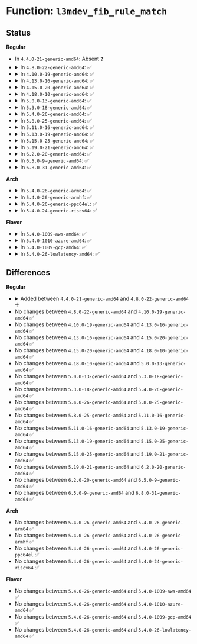 # Function: <code>l3mdev_fib_rule_match</code>

## Status
<b>Regular</b>
<ul>
<li>
In <code>4.4.0-21-generic-amd64</code>: Absent ❓
</li>
<li>
<details>
<summary>In <code>4.8.0-22-generic-amd64</code>: ✅</summary>

```c
int l3mdev_fib_rule_match(struct net * net, struct flowi * fl, struct fib_lookup_arg * arg)
```

```json
{
  "name": "l3mdev_fib_rule_match",
  "collision_type": "Unique Global",
  "inline_type": "No",
  "funcs": [
    {
      "addr": 18446744071587806416,
      "name": "l3mdev_fib_rule_match",
      "external": true,
      "loc": "net/l3mdev/l3mdev.c:196",
      "file": "net/l3mdev/l3mdev.c",
      "inline": "seen, unknown",
      "caller_inline": [],
      "caller_func": [
        "net/core/fib_rules.c:fib_rules_lookup"
      ]
    }
  ],
  "symbols": [
    {
      "addr": 18446744071587806416,
      "name": "l3mdev_fib_rule_match",
      "section": ".text",
      "bind": "STB_GLOBAL",
      "size": 145
    }
  ]
}
```
</details>
</li>
<li>
<details>
<summary>In <code>4.10.0-19-generic-amd64</code>: ✅</summary>

```c
int l3mdev_fib_rule_match(struct net * net, struct flowi * fl, struct fib_lookup_arg * arg)
```

```json
{
  "name": "l3mdev_fib_rule_match",
  "collision_type": "Unique Global",
  "inline_type": "No",
  "funcs": [
    {
      "addr": 18446744071588019840,
      "name": "l3mdev_fib_rule_match",
      "external": true,
      "loc": "net/l3mdev/l3mdev.c:140",
      "file": "net/l3mdev/l3mdev.c",
      "inline": "seen, unknown",
      "caller_inline": [],
      "caller_func": [
        "net/core/fib_rules.c:fib_rules_lookup"
      ]
    }
  ],
  "symbols": [
    {
      "addr": 18446744071588019840,
      "name": "l3mdev_fib_rule_match",
      "section": ".text",
      "bind": "STB_GLOBAL",
      "size": 145
    }
  ]
}
```
</details>
</li>
<li>
<details>
<summary>In <code>4.13.0-16-generic-amd64</code>: ✅</summary>

```c
int l3mdev_fib_rule_match(struct net * net, struct flowi * fl, struct fib_lookup_arg * arg)
```

```json
{
  "name": "l3mdev_fib_rule_match",
  "collision_type": "Unique Global",
  "inline_type": "No",
  "funcs": [
    {
      "addr": 18446744071588177904,
      "name": "l3mdev_fib_rule_match",
      "external": true,
      "loc": "net/l3mdev/l3mdev.c:140",
      "file": "net/l3mdev/l3mdev.c",
      "inline": "seen, unknown",
      "caller_inline": [],
      "caller_func": [
        "net/core/fib_rules.c:fib_rules_lookup"
      ]
    }
  ],
  "symbols": [
    {
      "addr": 18446744071588177904,
      "name": "l3mdev_fib_rule_match",
      "section": ".text",
      "bind": "STB_GLOBAL",
      "size": 145
    }
  ]
}
```
</details>
</li>
<li>
<details>
<summary>In <code>4.15.0-20-generic-amd64</code>: ✅</summary>

```c
int l3mdev_fib_rule_match(struct net * net, struct flowi * fl, struct fib_lookup_arg * arg)
```

```json
{
  "name": "l3mdev_fib_rule_match",
  "collision_type": "Unique Global",
  "inline_type": "No",
  "funcs": [
    {
      "addr": 18446744071588723872,
      "name": "l3mdev_fib_rule_match",
      "external": true,
      "loc": "net/l3mdev/l3mdev.c:140",
      "file": "net/l3mdev/l3mdev.c",
      "inline": "seen, unknown",
      "caller_inline": [],
      "caller_func": [
        "net/core/fib_rules.c:fib_rules_lookup"
      ]
    }
  ],
  "symbols": [
    {
      "addr": 18446744071588723872,
      "name": "l3mdev_fib_rule_match",
      "section": ".text",
      "bind": "STB_GLOBAL",
      "size": 151
    }
  ]
}
```
</details>
</li>
<li>
<details>
<summary>In <code>4.18.0-10-generic-amd64</code>: ✅</summary>

```c
int l3mdev_fib_rule_match(struct net * net, struct flowi * fl, struct fib_lookup_arg * arg)
```

```json
{
  "name": "l3mdev_fib_rule_match",
  "collision_type": "Unique Global",
  "inline_type": "No",
  "funcs": [
    {
      "addr": 18446744071589091120,
      "name": "l3mdev_fib_rule_match",
      "external": true,
      "loc": "net/l3mdev/l3mdev.c:140",
      "file": "net/l3mdev/l3mdev.c",
      "inline": "seen, unknown",
      "caller_inline": [],
      "caller_func": [
        "net/core/fib_rules.c:fib_rules_lookup"
      ]
    }
  ],
  "symbols": [
    {
      "addr": 18446744071589091120,
      "name": "l3mdev_fib_rule_match",
      "section": ".text",
      "bind": "STB_GLOBAL",
      "size": 151
    }
  ]
}
```
</details>
</li>
<li>
<details>
<summary>In <code>5.0.0-13-generic-amd64</code>: ✅</summary>

```c
int l3mdev_fib_rule_match(struct net * net, struct flowi * fl, struct fib_lookup_arg * arg)
```

```json
{
  "name": "l3mdev_fib_rule_match",
  "collision_type": "Unique Global",
  "inline_type": "No",
  "funcs": [
    {
      "addr": 18446744071589318112,
      "name": "l3mdev_fib_rule_match",
      "external": true,
      "loc": "net/l3mdev/l3mdev.c:158",
      "file": "net/l3mdev/l3mdev.c",
      "inline": "seen, unknown",
      "caller_inline": [],
      "caller_func": [
        "net/core/fib_rules.c:fib_rules_lookup"
      ]
    }
  ],
  "symbols": [
    {
      "addr": 18446744071589318112,
      "name": "l3mdev_fib_rule_match",
      "section": ".text",
      "bind": "STB_GLOBAL",
      "size": 151
    }
  ]
}
```
</details>
</li>
<li>
<details>
<summary>In <code>5.3.0-18-generic-amd64</code>: ✅</summary>

```c
int l3mdev_fib_rule_match(struct net * net, struct flowi * fl, struct fib_lookup_arg * arg)
```

```json
{
  "name": "l3mdev_fib_rule_match",
  "collision_type": "Unique Global",
  "inline_type": "No",
  "funcs": [
    {
      "addr": 18446744071589773392,
      "name": "l3mdev_fib_rule_match",
      "external": true,
      "loc": "net/l3mdev/l3mdev.c:153",
      "file": "net/l3mdev/l3mdev.c",
      "inline": "seen, unknown",
      "caller_inline": [],
      "caller_func": [
        "net/core/fib_rules.c:fib_rules_lookup"
      ]
    }
  ],
  "symbols": [
    {
      "addr": 18446744071589773392,
      "name": "l3mdev_fib_rule_match",
      "section": ".text",
      "bind": "STB_GLOBAL",
      "size": 149
    }
  ]
}
```
</details>
</li>
<li>
<details>
<summary>In <code>5.4.0-26-generic-amd64</code>: ✅</summary>

```c
int l3mdev_fib_rule_match(struct net * net, struct flowi * fl, struct fib_lookup_arg * arg)
```

```json
{
  "name": "l3mdev_fib_rule_match",
  "collision_type": "Unique Global",
  "inline_type": "No",
  "funcs": [
    {
      "addr": 18446744071589997072,
      "name": "l3mdev_fib_rule_match",
      "external": true,
      "loc": "net/l3mdev/l3mdev.c:153",
      "file": "net/l3mdev/l3mdev.c",
      "inline": "seen, unknown",
      "caller_inline": [],
      "caller_func": [
        "net/core/fib_rules.c:fib_rules_lookup"
      ]
    }
  ],
  "symbols": [
    {
      "addr": 18446744071589997072,
      "name": "l3mdev_fib_rule_match",
      "section": ".text",
      "bind": "STB_GLOBAL",
      "size": 149
    }
  ]
}
```
</details>
</li>
<li>
<details>
<summary>In <code>5.8.0-25-generic-amd64</code>: ✅</summary>

```c
int l3mdev_fib_rule_match(struct net * net, struct flowi * fl, struct fib_lookup_arg * arg)
```

```json
{
  "name": "l3mdev_fib_rule_match",
  "collision_type": "Unique Global",
  "inline_type": "No",
  "funcs": [
    {
      "addr": 18446744071591027760,
      "name": "l3mdev_fib_rule_match",
      "external": true,
      "loc": "net/l3mdev/l3mdev.c:153",
      "file": "net/l3mdev/l3mdev.c",
      "inline": "seen, unknown",
      "caller_inline": [],
      "caller_func": [
        "net/core/fib_rules.c:fib_rules_lookup"
      ]
    }
  ],
  "symbols": [
    {
      "addr": 18446744071591027760,
      "name": "l3mdev_fib_rule_match",
      "section": ".text",
      "bind": "STB_GLOBAL",
      "size": 149
    }
  ]
}
```
</details>
</li>
<li>
<details>
<summary>In <code>5.11.0-16-generic-amd64</code>: ✅</summary>

```c
int l3mdev_fib_rule_match(struct net * net, struct flowi * fl, struct fib_lookup_arg * arg)
```

```json
{
  "name": "l3mdev_fib_rule_match",
  "collision_type": "Unique Global",
  "inline_type": "No",
  "funcs": [
    {
      "addr": 18446744071591091760,
      "name": "l3mdev_fib_rule_match",
      "external": true,
      "loc": "net/l3mdev/l3mdev.c:247",
      "file": "net/l3mdev/l3mdev.c",
      "inline": "seen, unknown",
      "caller_inline": [],
      "caller_func": [
        "net/core/fib_rules.c:fib_rules_lookup"
      ]
    }
  ],
  "symbols": [
    {
      "addr": 18446744071591091760,
      "name": "l3mdev_fib_rule_match",
      "section": ".text",
      "bind": "STB_GLOBAL",
      "size": 153
    }
  ]
}
```
</details>
</li>
<li>
<details>
<summary>In <code>5.13.0-19-generic-amd64</code>: ✅</summary>

```c
int l3mdev_fib_rule_match(struct net * net, struct flowi * fl, struct fib_lookup_arg * arg)
```

```json
{
  "name": "l3mdev_fib_rule_match",
  "collision_type": "Unique Global",
  "inline_type": "No",
  "funcs": [
    {
      "addr": 18446744071591022480,
      "name": "l3mdev_fib_rule_match",
      "external": true,
      "loc": "net/l3mdev/l3mdev.c:247",
      "file": "net/l3mdev/l3mdev.c",
      "inline": "seen, unknown",
      "caller_inline": [],
      "caller_func": [
        "net/core/fib_rules.c:fib_rules_lookup"
      ]
    }
  ],
  "symbols": [
    {
      "addr": 18446744071591022480,
      "name": "l3mdev_fib_rule_match",
      "section": ".text",
      "bind": "STB_GLOBAL",
      "size": 153
    }
  ]
}
```
</details>
</li>
<li>
<details>
<summary>In <code>5.15.0-25-generic-amd64</code>: ✅</summary>

```c
int l3mdev_fib_rule_match(struct net * net, struct flowi * fl, struct fib_lookup_arg * arg)
```

```json
{
  "name": "l3mdev_fib_rule_match",
  "collision_type": "Unique Global",
  "inline_type": "No",
  "funcs": [
    {
      "addr": 18446744071591863472,
      "name": "l3mdev_fib_rule_match",
      "external": true,
      "loc": "net/l3mdev/l3mdev.c:247",
      "file": "net/l3mdev/l3mdev.c",
      "inline": "seen, unknown",
      "caller_inline": [],
      "caller_func": [
        "net/core/fib_rules.c:fib_rules_lookup"
      ]
    }
  ],
  "symbols": [
    {
      "addr": 18446744071591863472,
      "name": "l3mdev_fib_rule_match",
      "section": ".text",
      "bind": "STB_GLOBAL",
      "size": 153
    }
  ]
}
```
</details>
</li>
<li>
<details>
<summary>In <code>5.19.0-21-generic-amd64</code>: ✅</summary>

```c
int l3mdev_fib_rule_match(struct net * net, struct flowi * fl, struct fib_lookup_arg * arg)
```

```json
{
  "name": "l3mdev_fib_rule_match",
  "collision_type": "Unique Global",
  "inline_type": "No",
  "funcs": [
    {
      "addr": 18446744071593581392,
      "name": "l3mdev_fib_rule_match",
      "external": true,
      "loc": "net/l3mdev/l3mdev.c:247",
      "file": "net/l3mdev/l3mdev.c",
      "inline": "seen, unknown",
      "caller_inline": [],
      "caller_func": [
        "net/core/fib_rules.c:fib_rules_lookup"
      ]
    }
  ],
  "symbols": [
    {
      "addr": 18446744071593581392,
      "name": "l3mdev_fib_rule_match",
      "section": ".text",
      "bind": "STB_GLOBAL",
      "size": 149
    }
  ]
}
```
</details>
</li>
<li>
<details>
<summary>In <code>6.2.0-20-generic-amd64</code>: ✅</summary>

```c
int l3mdev_fib_rule_match(struct net * net, struct flowi * fl, struct fib_lookup_arg * arg)
```

```json
{
  "name": "l3mdev_fib_rule_match",
  "collision_type": "Unique Global",
  "inline_type": "No",
  "funcs": [
    {
      "addr": 18446744071595507344,
      "name": "l3mdev_fib_rule_match",
      "external": true,
      "loc": "net/l3mdev/l3mdev.c:247",
      "file": "net/l3mdev/l3mdev.c",
      "inline": "seen, unknown",
      "caller_inline": [],
      "caller_func": [
        "net/core/fib_rules.c:fib_rules_lookup"
      ]
    }
  ],
  "symbols": [
    {
      "addr": 18446744071595507344,
      "name": "l3mdev_fib_rule_match",
      "section": ".text",
      "bind": "STB_GLOBAL",
      "size": 149
    }
  ]
}
```
</details>
</li>
<li>
<details>
<summary>In <code>6.5.0-9-generic-amd64</code>: ✅</summary>

```c
int l3mdev_fib_rule_match(struct net * net, struct flowi * fl, struct fib_lookup_arg * arg)
```

```json
{
  "name": "l3mdev_fib_rule_match",
  "collision_type": "Unique Global",
  "inline_type": "No",
  "funcs": [
    {
      "addr": 18446744071596016048,
      "name": "l3mdev_fib_rule_match",
      "external": true,
      "loc": "net/l3mdev/l3mdev.c:247",
      "file": "net/l3mdev/l3mdev.c",
      "inline": "seen, unknown",
      "caller_inline": [],
      "caller_func": [
        "net/core/fib_rules.c:fib_rules_lookup"
      ]
    }
  ],
  "symbols": [
    {
      "addr": 18446744071596016048,
      "name": "l3mdev_fib_rule_match",
      "section": ".text",
      "bind": "STB_GLOBAL",
      "size": 149
    }
  ]
}
```
</details>
</li>
<li>
<details>
<summary>In <code>6.8.0-31-generic-amd64</code>: ✅</summary>

```c
int l3mdev_fib_rule_match(struct net * net, struct flowi * fl, struct fib_lookup_arg * arg)
```

```json
{
  "name": "l3mdev_fib_rule_match",
  "collision_type": "Unique Global",
  "inline_type": "No",
  "funcs": [
    {
      "addr": 18446744071596880080,
      "name": "l3mdev_fib_rule_match",
      "external": true,
      "loc": "net/l3mdev/l3mdev.c:247",
      "file": "net/l3mdev/l3mdev.c",
      "inline": "seen, unknown",
      "caller_inline": [],
      "caller_func": [
        "net/core/fib_rules.c:fib_rules_lookup"
      ]
    }
  ],
  "symbols": [
    {
      "addr": 18446744071596880080,
      "name": "l3mdev_fib_rule_match",
      "section": ".text",
      "bind": "STB_GLOBAL",
      "size": 149
    }
  ]
}
```
</details>
</li>
</ul>
<b>Arch</b>
<ul>
<li>
<details>
<summary>In <code>5.4.0-26-generic-arm64</code>: ✅</summary>

```c
int l3mdev_fib_rule_match(struct net * net, struct flowi * fl, struct fib_lookup_arg * arg)
```

```json
{
  "name": "l3mdev_fib_rule_match",
  "collision_type": "Unique Global",
  "inline_type": "No",
  "funcs": [
    {
      "addr": 18446603336503739600,
      "name": "l3mdev_fib_rule_match",
      "external": true,
      "loc": "net/l3mdev/l3mdev.c:153",
      "file": "net/l3mdev/l3mdev.c",
      "inline": "seen, unknown",
      "caller_inline": [],
      "caller_func": [
        "net/core/fib_rules.c:fib_rules_lookup"
      ]
    }
  ],
  "symbols": [
    {
      "addr": 18446603336503739600,
      "name": "l3mdev_fib_rule_match",
      "section": ".text",
      "bind": "STB_GLOBAL",
      "size": 164
    }
  ]
}
```
</details>
</li>
<li>
<details>
<summary>In <code>5.4.0-26-generic-armhf</code>: ✅</summary>

```c
int l3mdev_fib_rule_match(struct net * net, struct flowi * fl, struct fib_lookup_arg * arg)
```

```json
{
  "name": "l3mdev_fib_rule_match",
  "collision_type": "Unique Global",
  "inline_type": "No",
  "funcs": [
    {
      "addr": 3236368500,
      "name": "l3mdev_fib_rule_match",
      "external": true,
      "loc": "net/l3mdev/l3mdev.c:153",
      "file": "net/l3mdev/l3mdev.c",
      "inline": "seen, unknown",
      "caller_inline": [],
      "caller_func": [
        "net/core/fib_rules.c:fib_rules_lookup"
      ]
    }
  ],
  "symbols": [
    {
      "addr": 3236368500,
      "name": "l3mdev_fib_rule_match",
      "section": ".text",
      "bind": "STB_GLOBAL",
      "size": 156
    }
  ]
}
```
</details>
</li>
<li>
<details>
<summary>In <code>5.4.0-26-generic-ppc64el</code>: ✅</summary>

```c
int l3mdev_fib_rule_match(struct net * net, struct flowi * fl, struct fib_lookup_arg * arg)
```

```json
{
  "name": "l3mdev_fib_rule_match",
  "collision_type": "Unique Global",
  "inline_type": "No",
  "funcs": [
    {
      "addr": 13835058055297579904,
      "name": "l3mdev_fib_rule_match",
      "external": true,
      "loc": "net/l3mdev/l3mdev.c:153",
      "file": "net/l3mdev/l3mdev.c",
      "inline": "seen, unknown",
      "caller_inline": [],
      "caller_func": [
        "net/core/fib_rules.c:fib_rules_lookup"
      ]
    }
  ],
  "symbols": [
    {
      "addr": 13835058055297579904,
      "name": "l3mdev_fib_rule_match",
      "section": ".text",
      "bind": "STB_GLOBAL",
      "size": 248
    }
  ]
}
```
</details>
</li>
<li>
<details>
<summary>In <code>5.4.0-24-generic-riscv64</code>: ✅</summary>

```c
int l3mdev_fib_rule_match(struct net * net, struct flowi * fl, struct fib_lookup_arg * arg)
```

```json
{
  "name": "l3mdev_fib_rule_match",
  "collision_type": "Unique Global",
  "inline_type": "No",
  "funcs": [
    {
      "addr": 18446743936279659648,
      "name": "l3mdev_fib_rule_match",
      "external": true,
      "loc": "net/l3mdev/l3mdev.c:153",
      "file": "net/l3mdev/l3mdev.c",
      "inline": "seen, unknown",
      "caller_inline": [],
      "caller_func": [
        "net/core/fib_rules.c:fib_rules_lookup"
      ]
    }
  ],
  "symbols": [
    {
      "addr": 18446743936279659648,
      "name": "l3mdev_fib_rule_match",
      "section": ".text",
      "bind": "STB_GLOBAL",
      "size": 144
    }
  ]
}
```
</details>
</li>
</ul>
<b>Flavor</b>
<ul>
<li>
<details>
<summary>In <code>5.4.0-1009-aws-amd64</code>: ✅</summary>

```c
int l3mdev_fib_rule_match(struct net * net, struct flowi * fl, struct fib_lookup_arg * arg)
```

```json
{
  "name": "l3mdev_fib_rule_match",
  "collision_type": "Unique Global",
  "inline_type": "No",
  "funcs": [
    {
      "addr": 18446744071589600672,
      "name": "l3mdev_fib_rule_match",
      "external": true,
      "loc": "net/l3mdev/l3mdev.c:153",
      "file": "net/l3mdev/l3mdev.c",
      "inline": "seen, unknown",
      "caller_inline": [],
      "caller_func": [
        "net/core/fib_rules.c:fib_rules_lookup"
      ]
    }
  ],
  "symbols": [
    {
      "addr": 18446744071589600672,
      "name": "l3mdev_fib_rule_match",
      "section": ".text",
      "bind": "STB_GLOBAL",
      "size": 149
    }
  ]
}
```
</details>
</li>
<li>
<details>
<summary>In <code>5.4.0-1010-azure-amd64</code>: ✅</summary>

```c
int l3mdev_fib_rule_match(struct net * net, struct flowi * fl, struct fib_lookup_arg * arg)
```

```json
{
  "name": "l3mdev_fib_rule_match",
  "collision_type": "Unique Global",
  "inline_type": "No",
  "funcs": [
    {
      "addr": 18446744071589325200,
      "name": "l3mdev_fib_rule_match",
      "external": true,
      "loc": "net/l3mdev/l3mdev.c:153",
      "file": "net/l3mdev/l3mdev.c",
      "inline": "seen, unknown",
      "caller_inline": [],
      "caller_func": [
        "net/core/fib_rules.c:fib_rules_lookup"
      ]
    }
  ],
  "symbols": [
    {
      "addr": 18446744071589325200,
      "name": "l3mdev_fib_rule_match",
      "section": ".text",
      "bind": "STB_GLOBAL",
      "size": 149
    }
  ]
}
```
</details>
</li>
<li>
<details>
<summary>In <code>5.4.0-1009-gcp-amd64</code>: ✅</summary>

```c
int l3mdev_fib_rule_match(struct net * net, struct flowi * fl, struct fib_lookup_arg * arg)
```

```json
{
  "name": "l3mdev_fib_rule_match",
  "collision_type": "Unique Global",
  "inline_type": "No",
  "funcs": [
    {
      "addr": 18446744071590042704,
      "name": "l3mdev_fib_rule_match",
      "external": true,
      "loc": "net/l3mdev/l3mdev.c:153",
      "file": "net/l3mdev/l3mdev.c",
      "inline": "seen, unknown",
      "caller_inline": [],
      "caller_func": [
        "net/core/fib_rules.c:fib_rules_lookup"
      ]
    }
  ],
  "symbols": [
    {
      "addr": 18446744071590042704,
      "name": "l3mdev_fib_rule_match",
      "section": ".text",
      "bind": "STB_GLOBAL",
      "size": 149
    }
  ]
}
```
</details>
</li>
<li>
<details>
<summary>In <code>5.4.0-26-lowlatency-amd64</code>: ✅</summary>

```c
int l3mdev_fib_rule_match(struct net * net, struct flowi * fl, struct fib_lookup_arg * arg)
```

```json
{
  "name": "l3mdev_fib_rule_match",
  "collision_type": "Unique Global",
  "inline_type": "No",
  "funcs": [
    {
      "addr": 18446744071590092784,
      "name": "l3mdev_fib_rule_match",
      "external": true,
      "loc": "net/l3mdev/l3mdev.c:153",
      "file": "net/l3mdev/l3mdev.c",
      "inline": "seen, unknown",
      "caller_inline": [],
      "caller_func": [
        "net/core/fib_rules.c:fib_rules_lookup"
      ]
    }
  ],
  "symbols": [
    {
      "addr": 18446744071590092784,
      "name": "l3mdev_fib_rule_match",
      "section": ".text",
      "bind": "STB_GLOBAL",
      "size": 161
    }
  ]
}
```
</details>
</li>
</ul>

## Differences
<b>Regular</b>
<ul>
<li>
<details>
<summary>Added between <code>4.4.0-21-generic-amd64</code> and <code>4.8.0-22-generic-amd64</code> ➕</summary>

```c
int l3mdev_fib_rule_match(struct net * net, struct flowi * fl, struct fib_lookup_arg * arg)
```
</details>
</li>
<li>
No changes between <code>4.8.0-22-generic-amd64</code> and <code>4.10.0-19-generic-amd64</code> ✅
</li>
<li>
No changes between <code>4.10.0-19-generic-amd64</code> and <code>4.13.0-16-generic-amd64</code> ✅
</li>
<li>
No changes between <code>4.13.0-16-generic-amd64</code> and <code>4.15.0-20-generic-amd64</code> ✅
</li>
<li>
No changes between <code>4.15.0-20-generic-amd64</code> and <code>4.18.0-10-generic-amd64</code> ✅
</li>
<li>
No changes between <code>4.18.0-10-generic-amd64</code> and <code>5.0.0-13-generic-amd64</code> ✅
</li>
<li>
No changes between <code>5.0.0-13-generic-amd64</code> and <code>5.3.0-18-generic-amd64</code> ✅
</li>
<li>
No changes between <code>5.3.0-18-generic-amd64</code> and <code>5.4.0-26-generic-amd64</code> ✅
</li>
<li>
No changes between <code>5.4.0-26-generic-amd64</code> and <code>5.8.0-25-generic-amd64</code> ✅
</li>
<li>
No changes between <code>5.8.0-25-generic-amd64</code> and <code>5.11.0-16-generic-amd64</code> ✅
</li>
<li>
No changes between <code>5.11.0-16-generic-amd64</code> and <code>5.13.0-19-generic-amd64</code> ✅
</li>
<li>
No changes between <code>5.13.0-19-generic-amd64</code> and <code>5.15.0-25-generic-amd64</code> ✅
</li>
<li>
No changes between <code>5.15.0-25-generic-amd64</code> and <code>5.19.0-21-generic-amd64</code> ✅
</li>
<li>
No changes between <code>5.19.0-21-generic-amd64</code> and <code>6.2.0-20-generic-amd64</code> ✅
</li>
<li>
No changes between <code>6.2.0-20-generic-amd64</code> and <code>6.5.0-9-generic-amd64</code> ✅
</li>
<li>
No changes between <code>6.5.0-9-generic-amd64</code> and <code>6.8.0-31-generic-amd64</code> ✅
</li>
</ul>
<b>Arch</b>
<ul>
<li>
No changes between <code>5.4.0-26-generic-amd64</code> and <code>5.4.0-26-generic-arm64</code> ✅
</li>
<li>
No changes between <code>5.4.0-26-generic-amd64</code> and <code>5.4.0-26-generic-armhf</code> ✅
</li>
<li>
No changes between <code>5.4.0-26-generic-amd64</code> and <code>5.4.0-26-generic-ppc64el</code> ✅
</li>
<li>
No changes between <code>5.4.0-26-generic-amd64</code> and <code>5.4.0-24-generic-riscv64</code> ✅
</li>
</ul>
<b>Flavor</b>
<ul>
<li>
No changes between <code>5.4.0-26-generic-amd64</code> and <code>5.4.0-1009-aws-amd64</code> ✅
</li>
<li>
No changes between <code>5.4.0-26-generic-amd64</code> and <code>5.4.0-1010-azure-amd64</code> ✅
</li>
<li>
No changes between <code>5.4.0-26-generic-amd64</code> and <code>5.4.0-1009-gcp-amd64</code> ✅
</li>
<li>
No changes between <code>5.4.0-26-generic-amd64</code> and <code>5.4.0-26-lowlatency-amd64</code> ✅
</li>
</ul>
